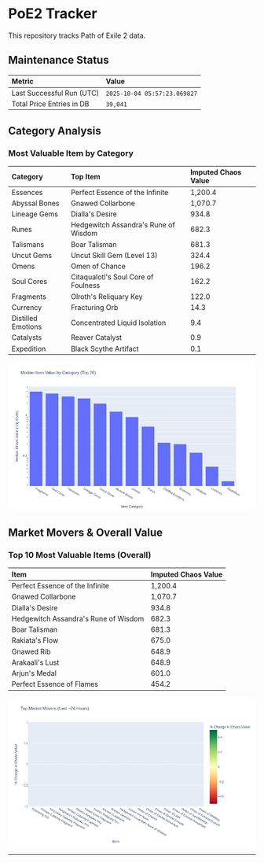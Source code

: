 # PoE2 Tracker

This repository tracks Path of Exile 2 data.

## Maintenance Status

<!-- START_MAINTENANCE -->
| Metric | Value |
|:---|:---|
| Last Successful Run (UTC) | `2025-10-04 05:57:23.069827` |
| Total Price Entries in DB | `39,041` |

<!-- END_MAINTENANCE -->

## Category Analysis

<!-- START_CATEGORY_ANALYSIS -->
### Most Valuable Item by Category
| Category | Top Item | Imputed Chaos Value |
| :--- | :--- | :--- |
| Essences | Perfect Essence of the Infinite | 1,200.4 |
| Abyssal Bones | Gnawed Collarbone | 1,070.7 |
| Lineage Gems | Dialla's Desire | 934.8 |
| Runes | Hedgewitch Assandra's Rune of Wisdom | 682.3 |
| Talismans | Boar Talisman | 681.3 |
| Uncut Gems | Uncut Skill Gem (Level 13) | 324.4 |
| Omens | Omen of Chance | 196.2 |
| Soul Cores | Citaqualotl's Soul Core of Foulness | 162.2 |
| Fragments | Olroth's Reliquary Key | 122.0 |
| Currency | Fracturing Orb | 14.3 |
| Distilled Emotions | Concentrated Liquid Isolation | 9.4 |
| Catalysts | Reaver Catalyst | 0.9 |
| Expedition | Black Scythe Artifact | 0.1 |


![Category Analysis Chart](charts/category_analysis.png)
<!-- END_CATEGORY_ANALYSIS -->

## Market Movers & Overall Value

<!-- START_ANALYSIS -->
### Top 10 Most Valuable Items (Overall)
| Item | Imputed Chaos Value |
| :--- | :--- |
| Perfect Essence of the Infinite | 1,200.4 |
| Gnawed Collarbone | 1,070.7 |
| Dialla's Desire | 934.8 |
| Hedgewitch Assandra's Rune of Wisdom | 682.3 |
| Boar Talisman | 681.3 |
| Rakiata's Flow | 675.0 |
| Gnawed Rib | 648.9 |
| Arakaali's Lust | 648.9 |
| Arjun's Medal | 601.0 |
| Perfect Essence of Flames | 454.2 |


![Market Movers Chart](charts/market_movers.png)
<!-- END_ANALYSIS -->

---
